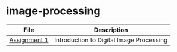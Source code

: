 # image-processing

| File | Description | 
| ------ | ------ | 
|[Assignment 1](https://github.com/alirezaghd/image-processing/tree/main/Assignment%201) | Introduction to Digital Image Processing |
